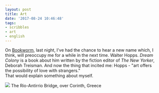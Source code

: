 ```yaml
---
layout: post
title: Art
date: '2017-08-24 10:46:48'
tags:
- scribbles
- art
- english
---
```


On [Bookworm](https://www.kcrw.com/news-culture/shows/bookworm), last night, I've had the chance to hear a new name which, I think, will preoccupy me for a while in the next time. Walter Hopps. *Dream Colony* is a book about him written by the fiction editor of *The New Yorker*, Deborah Treisman. 
And now the thing that incited me: Hopps - "art offers the possibility of love with strangers."  
That would explain something about myself. 

![](https://lh3.googleusercontent.com/UMnz4B_axMGDyZU9UJJf_nLkn5fr1zh_7b68G5ytaMMpK8VX-LzRFg_tZcJe32VljZUmHMNF4IYMVTmdkE3zdMt_xaMFFCqy7f9cMJpWXTieQlYeuHoBrcSnAgy8FCIrlfhzC7nJB0-Hb1DS9hFeZdA8_BRfoeWF2V4wbGZbRWLLtHhIYLTLBWW43UA8rJWMCfwl8SGOUFTqA8uuvamUjE8UjzdLjSwV4miyBGcH0i1W1zCsUs0GClU8agiSqyuz1XhwkNdqbwr375fazBqSUWEomjJdu5vgN3DsQzFFvNYCp6JcEnL0kOUoxdiHpdkDtExnyKWluymEk5HGXQqrlHf_nlceKiYabayHwX3zILdMP9OzXiDnYi56eP65YgEghvzAUu9qiw2Aj4McILPwaI_CvlF2PiKLiIuNmjHEcFeL4LimbBnIdriZivhvKMtCpZXJNGB8GkVHJ14jS_XUnkCAup9LcKbyiB1tAHAoHGcxj9_HmqLfETiwlGt5WPZZRXWSeX4cwS0guLNNq0Mc4DUAAB6L95feOK9sgOx8r7lFuv9B5GsSczl6eTGfgIXJgst-4FA6IRLOPvqepMyo4ykwbptftg0kVV4M2-kl9FoRDz1yuhqjbw=w1299-h975-no)
The Rio-Antirrio Bridge, over Corinth, Greece
